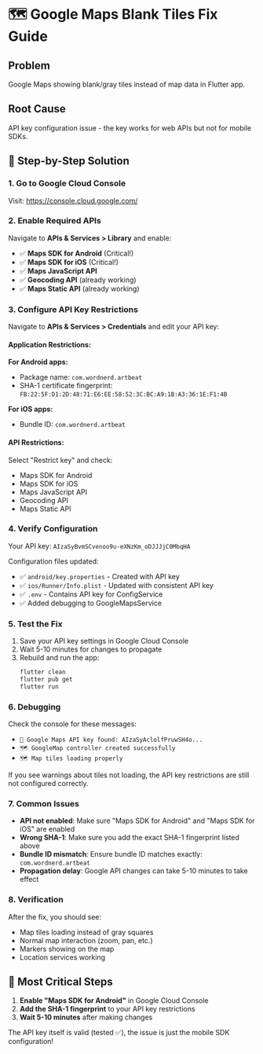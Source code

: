 # 🗺️ Google Maps Blank Tiles Fix Guide

## Problem
Google Maps showing blank/gray tiles instead of map data in Flutter app.

## Root Cause
API key configuration issue - the key works for web APIs but not for mobile SDKs.

## 🔧 Step-by-Step Solution

### 1. Go to Google Cloud Console
Visit: https://console.cloud.google.com/

### 2. Enable Required APIs
Navigate to **APIs & Services > Library** and enable:
- ✅ **Maps SDK for Android** (Critical!)
- ✅ **Maps SDK for iOS** (Critical!)
- ✅ **Maps JavaScript API** 
- ✅ **Geocoding API** (already working)
- ✅ **Maps Static API** (already working)

### 3. Configure API Key Restrictions
Navigate to **APIs & Services > Credentials** and edit your API key:

#### Application Restrictions:
**For Android apps:**
- Package name: `com.wordnerd.artbeat`
- SHA-1 certificate fingerprint: `FB:22:5F:D1:2D:48:71:E6:EE:58:52:3C:BC:A9:1B:A3:36:1E:F1:4B`

**For iOS apps:**
- Bundle ID: `com.wordnerd.artbeat`

#### API Restrictions:
Select "Restrict key" and check:
- Maps SDK for Android
- Maps SDK for iOS
- Maps JavaScript API
- Geocoding API
- Maps Static API

### 4. Verify Configuration
Your API key: `AIzaSyBvmSCvenoo9u-eXNzKm_oDJJJjC0MbqHA`

Configuration files updated:
- ✅ `android/key.properties` - Created with API key
- ✅ `ios/Runner/Info.plist` - Updated with consistent API key
- ✅ `.env` - Contains API key for ConfigService
- ✅ Added debugging to GoogleMapsService

### 5. Test the Fix
1. Save your API key settings in Google Cloud Console
2. Wait 5-10 minutes for changes to propagate
3. Rebuild and run the app:
   ```bash
   flutter clean
   flutter pub get
   flutter run
   ```

### 6. Debugging
Check the console for these messages:
- `🔑 Google Maps API key found: AIzaSyAclolfPruwSH4o...`
- `🗺️ GoogleMap controller created successfully`
- `🗺️ Map tiles loading properly`

If you see warnings about tiles not loading, the API key restrictions are still not configured correctly.

### 7. Common Issues
- **API not enabled**: Make sure "Maps SDK for Android" and "Maps SDK for iOS" are enabled
- **Wrong SHA-1**: Make sure you add the exact SHA-1 fingerprint listed above
- **Bundle ID mismatch**: Ensure bundle ID matches exactly: `com.wordnerd.artbeat`
- **Propagation delay**: Google API changes can take 5-10 minutes to take effect

### 8. Verification
After the fix, you should see:
- Map tiles loading instead of gray squares
- Normal map interaction (zoom, pan, etc.)
- Markers showing on the map
- Location services working

## 🚨 Most Critical Steps
1. **Enable "Maps SDK for Android"** in Google Cloud Console
2. **Add the SHA-1 fingerprint** to your API key restrictions
3. **Wait 5-10 minutes** after making changes

The API key itself is valid (tested ✅), the issue is just the mobile SDK configuration!